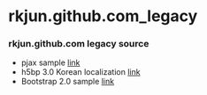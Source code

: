 rkjun.github.com_legacy
=======================

### rkjun.github.com legacy source

* pjax sample [link](/pjax)
* h5bp 3.0 Korean localization [link](/h5bp)
* Bootstrap 2.0 sample [link](/twt_bootstrap/)